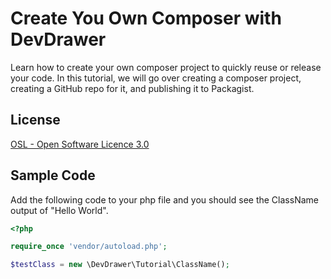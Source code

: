 # Create You Own Composer with DevDrawer

Learn how to create your own composer project to quickly reuse or release your code. In this tutorial, we will go over creating a composer project, creating a GitHub repo for it, and publishing it to Packagist.

## License

[OSL - Open Software Licence 3.0](http://opensource.org/licenses/osl-3.0.php)

## Sample Code

Add the following code to your php file and you should see the ClassName output of "Hello World".

```php
<?php

require_once 'vendor/autoload.php';

$testClass = new \DevDrawer\Tutorial\ClassName();

```
